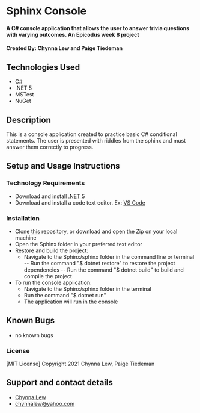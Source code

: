 # Sphinx Console
#### A C# console application that allows the user to answer trivia questions with varying outcomes. An Epicodus week 8 project

#### Created By: Chynna Lew and Paige Tiedeman

## Technologies Used

* C#
* .NET 5
* MSTest
* NuGet

## Description
This is a console application created to practice basic C# conditional statements. The user is presented with riddles from the sphinx and must answer them correctly to progress.

## Setup and Usage Instructions

### Technology Requirements

* Download and install [.NET 5](https://dotnet.microsoft.com/download/dotnet/5.0)
* Download and install a code text editor. Ex: [VS Code](https://code.visualstudio.com/)

### Installation

* Clone [this](github.com/chynnalew/sphinx) repository, or download and open the Zip on your local machine
* Open the Sphinx folder in your preferred text editor
* Restore and build the project:
  - Navigate to the Sphinx/sphinx folder in the command line or terminal 
    -- Run the command "$ dotnet restore" to restore the project dependencies
    -- Run the command "$ dotnet build" to build and compile the project
* To run the console application:
  - Navigate to the Sphinx/sphinx folder in the terminal
  - Run the command "$ dotnet run" 
  - The application will run in the console


## Known Bugs

* no known bugs

### License

[MIT License]
Copyright 2021 Chynna Lew, Paige Tiedeman

## Support and contact details

* [Chynna Lew](github.com/chynnalew) 
* <chynnalew@yahoo.com>
